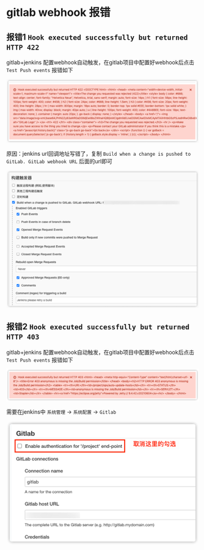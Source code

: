 # gitlab webhook 报错 

## 报错1 `Hook executed successfully but returned HTTP 422`



gitlab+jenkins 配置webhook自动触发，在gitlab项目中配置好webhook后点击 `Test Push events` 报错如下

![iShot2021-10-19_14.29.32](https://raw.githubusercontent.com/pptfz/picgo-images/master/img/iShot2021-10-19_14.29.32.png)





原因：jenkins url回调地址写错了，复制 `Build when a change is pushed to GitLab. GitLab webhook URL` 后面的url即可



![iShot2021-10-19_14.49.14](https://raw.githubusercontent.com/pptfz/picgo-images/master/img/iShot2021-10-19_14.49.14.png)







## 报错2 `Hook executed successfully but returned HTTP 403`

gitlab+jenkins 配置webhook自动触发，在gitlab项目中配置好webhook后点击 `Test Push events` 报错如下

![iShot2021-10-19_15.32.01](https://raw.githubusercontent.com/pptfz/picgo-images/master/img/iShot2021-10-19_15.32.01.png)





需要在jenkins中 `系统管理` -> `系统配置` -> `Gitlab` 

![iShot2021-10-19_16.02.05](https://raw.githubusercontent.com/pptfz/picgo-images/master/img/iShot2021-10-19_16.02.05.png)











